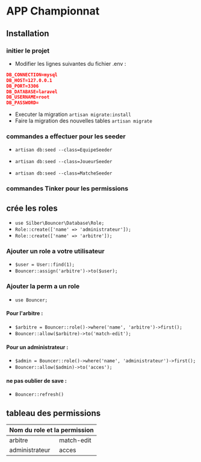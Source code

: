 # APP Championnat


## Installation

### initier le projet

- Modifier les lignes suivantes du fichier .env :
```json 
DB_CONNECTION=mysql
DB_HOST=127.0.0.1
DB_PORT=3306
DB_DATABASE=laravel
DB_USERNAME=root
DB_PASSWORD=
```

- Executer la migration
`artisan migrate:install`
- Faire la migration des nouvelles tables
`artisan migrate`

### commandes a effectuer pour les seeder 


- `artisan db:seed --class=EquipeSeeder`

- `artisan db:seed --class=JoueurSeeder`

- `artisan db:seed --class=MatcheSeeder`


### commandes Tinker pour les permissions

## crée les roles
- `use Silber\Bouncer\Database\Role;`
- `Role::create(['name' => 'administrateur']);`
- `Role::create(['name' => 'arbitre']);`

### Ajouter un role a votre utilisateur
- `$user = User::find(1);`
- `Bouncer::assign('arbitre')->to($user);`

### Ajouter la perm a un role
- `use Bouncer;`

#### Pour l'arbitre :
- `$arbitre = Bouncer::role()->where('name', 'arbitre')->first();`
- `Bouncer::allow($arbitre)->to('match-edit');`

#### Pour un administrateur :
- `$admin = Bouncer::role()->where('name', 'administrateur')->first();`
- `Bouncer::allow($admin)->to('acces');`

#### ne pas oublier de save :
- `Bouncer::refresh()`

## tableau des permissions
<table>
  <thead>
    <tr>
      <th colspan="2">Nom du role et la permission</th>
    </tr>
  </thead>
  <tbody>
    <tr>
      <td>arbitre</td>
      <td>match-edit</td>
    </tr>
    <tr>
      <td>administrateur</td>
      <td>acces</td>
    </tr>
  </tbody>
</table>

